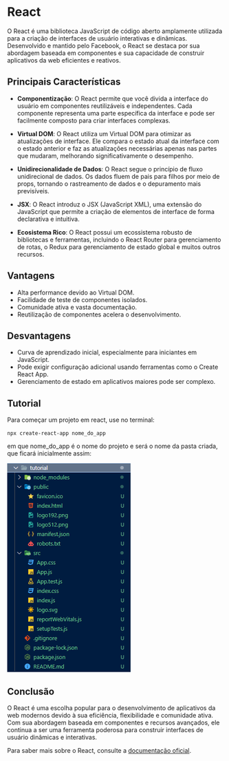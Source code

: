 # React

O React é uma biblioteca JavaScript de código aberto amplamente utilizada para a criação de interfaces de usuário interativas e dinâmicas. Desenvolvido e mantido pelo Facebook, o React se destaca por sua abordagem baseada em componentes e sua capacidade de construir aplicativos da web eficientes e reativos.

## Principais Características

- **Componentização**: O React permite que você divida a interface do usuário em componentes reutilizáveis e independentes. Cada componente representa uma parte específica da interface e pode ser facilmente composto para criar interfaces complexas.

- **Virtual DOM**: O React utiliza um Virtual DOM para otimizar as atualizações de interface. Ele compara o estado atual da interface com o estado anterior e faz as atualizações necessárias apenas nas partes que mudaram, melhorando significativamente o desempenho.

- **Unidirecionalidade de Dados**: O React segue o princípio de fluxo unidirecional de dados. Os dados fluem de pais para filhos por meio de props, tornando o rastreamento de dados e o depuramento mais previsíveis.

- **JSX**: O React introduz o JSX (JavaScript XML), uma extensão do JavaScript que permite a criação de elementos de interface de forma declarativa e intuitiva.

- **Ecosistema Rico**: O React possui um ecossistema robusto de bibliotecas e ferramentas, incluindo o React Router para gerenciamento de rotas, o Redux para gerenciamento de estado global e muitos outros recursos.

## Vantagens

- Alta performance devido ao Virtual DOM.
- Facilidade de teste de componentes isolados.
- Comunidade ativa e vasta documentação.
- Reutilização de componentes acelera o desenvolvimento.

## Desvantagens

- Curva de aprendizado inicial, especialmente para iniciantes em JavaScript.
- Pode exigir configuração adicional usando ferramentas como o Create React App.
- Gerenciamento de estado em aplicativos maiores pode ser complexo.

## Tutorial

Para começar um projeto em react, use no terminal:

```
npx create-react-app nome_do_app
```

em que nome_do_app é o nome do projeto e será o nome da pasta criada, que ficará inicialmente assim:

![Projeto inicial](images/react_app_inicial.png)



## Conclusão

O React é uma escolha popular para o desenvolvimento de aplicativos da web modernos devido à sua eficiência, flexibilidade e comunidade ativa. Com sua abordagem baseada em componentes e recursos avançados, ele continua a ser uma ferramenta poderosa para construir interfaces de usuário dinâmicas e interativas.

Para saber mais sobre o React, consulte a [documentação oficial](https://reactjs.org/).